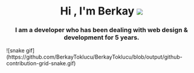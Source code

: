 <h1 align="center"><b>Hi , I'm Berkay </b><img src="https://media.giphy.com/media/hvRJCLFzcasrR4ia7z/giphy.gif" width="35"></h1>
<h3 align="center">I am a developer who has been dealing with web design & development for 5 years.</h3>
![snake gif](https://github.com/BerkayToklucu/BerkayToklucu/blob/output/github-contribution-grid-snake.gif)
